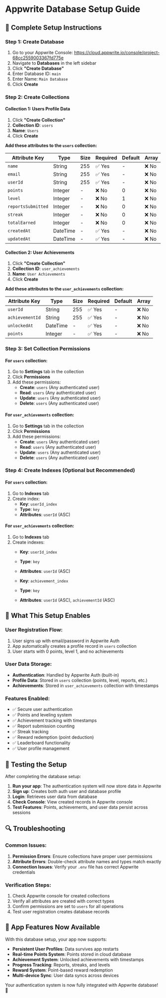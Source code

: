 # Appwrite Database Setup Guide

## 🚀 Complete Setup Instructions

### Step 1: Create Database
1. Go to your Appwrite Console: https://cloud.appwrite.io/console/project-68cc2559003367fd775e
2. Navigate to **Databases** in the left sidebar
3. Click **"Create Database"**
4. Enter Database ID: `main`
5. Enter Name: `Main Database`
6. Click **Create**

### Step 2: Create Collections

#### Collection 1: Users Profile Data
1. Click **"Create Collection"**
2. **Collection ID**: `users`
3. **Name**: `Users`
4. Click **Create**

**Add these attributes to the `users` collection:**

| Attribute Key | Type | Size | Required | Default | Array |
|---------------|------|------|----------|---------|-------|
| `name` | String | 255 | ✅ Yes | - | ❌ No |
| `email` | String | 255 | ✅ Yes | - | ❌ No |
| `userId` | String | 255 | ✅ Yes | - | ❌ No |
| `points` | Integer | - | ❌ No | 0 | ❌ No |
| `level` | Integer | - | ❌ No | 1 | ❌ No |
| `reportsSubmitted` | Integer | - | ❌ No | 0 | ❌ No |
| `streak` | Integer | - | ❌ No | 0 | ❌ No |
| `totalEarned` | Integer | - | ❌ No | 0 | ❌ No |
| `createdAt` | DateTime | - | ✅ Yes | - | ❌ No |
| `updatedAt` | DateTime | - | ✅ Yes | - | ❌ No |

#### Collection 2: User Achievements
1. Click **"Create Collection"**
2. **Collection ID**: `user_achievements`
3. **Name**: `User Achievements`
4. Click **Create**

**Add these attributes to the `user_achievements` collection:**

| Attribute Key | Type | Size | Required | Default | Array |
|---------------|------|------|----------|---------|-------|
| `userId` | String | 255 | ✅ Yes | - | ❌ No |
| `achievementId` | String | 255 | ✅ Yes | - | ❌ No |
| `unlockedAt` | DateTime | - | ✅ Yes | - | ❌ No |
| `points` | Integer | - | ✅ Yes | - | ❌ No |

### Step 3: Set Collection Permissions

#### For `users` collection:
1. Go to **Settings** tab in the collection
2. Click **Permissions**
3. Add these permissions:
   - **Create**: `users` (Any authenticated user)
   - **Read**: `users` (Any authenticated user)
   - **Update**: `users` (Any authenticated user)
   - **Delete**: `users` (Any authenticated user)

#### For `user_achievements` collection:
1. Go to **Settings** tab in the collection
2. Click **Permissions**
3. Add these permissions:
   - **Create**: `users` (Any authenticated user)
   - **Read**: `users` (Any authenticated user)
   - **Update**: `users` (Any authenticated user)
   - **Delete**: `users` (Any authenticated user)

### Step 4: Create Indexes (Optional but Recommended)

#### For `users` collection:
1. Go to **Indexes** tab
2. Create index:
   - **Key**: `userId_index`
   - **Type**: `key`
   - **Attributes**: `userId` (ASC)

#### For `user_achievements` collection:
1. Go to **Indexes** tab
2. Create indexes:
   - **Key**: `userId_index`
   - **Type**: `key`
   - **Attributes**: `userId` (ASC)
   
   - **Key**: `achievement_index`
   - **Type**: `key`
   - **Attributes**: `userId` (ASC), `achievementId` (ASC)

## 🔧 What This Setup Enables

### User Registration Flow:
1. User signs up with email/password in Appwrite Auth
2. App automatically creates a profile record in `users` collection
3. User starts with 0 points, level 1, and no achievements

### User Data Storage:
- **Authentication**: Handled by Appwrite Auth (built-in)
- **Profile Data**: Stored in `users` collection (points, level, reports, etc.)
- **Achievements**: Stored in `user_achievements` collection with timestamps

### Features Enabled:
- ✅ Secure user authentication
- ✅ Points and leveling system
- ✅ Achievement tracking with timestamps
- ✅ Report submission counting
- ✅ Streak tracking
- ✅ Reward redemption (point deduction)
- ✅ Leaderboard functionality
- ✅ User profile management

## 🧪 Testing the Setup

After completing the database setup:

1. **Run your app**: The authentication system will now store data in Appwrite
2. **Sign up**: Creates both auth user and database profile
3. **Login**: Retrieves user data from database
4. **Check Console**: View created records in Appwrite console
5. **Test Features**: Points, achievements, and user data persist across sessions

## 🔍 Troubleshooting

### Common Issues:
1. **Permission Errors**: Ensure collections have proper user permissions
2. **Attribute Errors**: Double-check attribute names and types match exactly
3. **Connection Issues**: Verify your `.env` file has correct Appwrite credentials

### Verification Steps:
1. Check Appwrite console for created collections
2. Verify all attributes are created with correct types
3. Confirm permissions are set to `users` for all operations
4. Test user registration creates database records

## 📱 App Features Now Available

With this database setup, your app now supports:
- **Persistent User Profiles**: Data survives app restarts
- **Real-time Points System**: Points stored in cloud database
- **Achievement System**: Unlocked achievements with timestamps
- **Progress Tracking**: Reports, streaks, and levels
- **Reward System**: Point-based reward redemption
- **Multi-device Sync**: User data syncs across devices

Your authentication system is now fully integrated with Appwrite database! 🎉